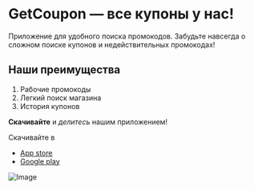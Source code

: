 # GetCoupon — все купоны у нас!

Приложение для удобного поиска промокодов.
Забудьте навсегда о сложном поиске купонов и недействительных промокодах!

## Наши преимущества

1. Рабочие промокоды
2. Легкий поиск магазина
3. История купонов

**Скачивайте** и _делитесь_ нашим приложением!

Скачивайте в
- [App store](https://example.com)
- [Google play](https://example.com)

![Image](https://usrnm242.github.io/getcoupon/promologo.png)
